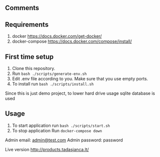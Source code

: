 ## Comments

## Requirements
1. docker https://docs.docker.com/get-docker/
2. docker-compose https://docs.docker.com/compose/install/

## First time setup
1. Clone this repository.
2. Run `bash ./scripts/generate-env.sh`
3. Edit .env file according to you. Make sure that you use empty ports.
5. To install run `bash ./scripts/install.sh`

Since this is just demo project, to lower hard drive usage sqlite database is used

## Usage

1. To start application run `bash ./scripts/start.sh`
2. To stop application Run `docker-compose down`

Admin email: admin@test.com Admin password: password

Live version
http://products.tadasjanca.lt/